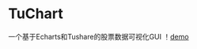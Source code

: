 TuChart
=================
一个基于Echarts和Tushare的股票数据可视化GUI
！[demo](https://github.com/Seedarchangel/TuChart/tree/master/Example_Graphs/o7FfxD1s1g.gif?raw=true)
